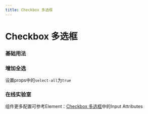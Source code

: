 ```yaml
---
title: Checkbox 多选框
---
```

# Checkbox 多选框

### 基础用法

<ClientOnly>
<field-checkbox-demo blockName="checkboxField1" onlineDemo="https://codepen.io/w3cmark/pen/bGbjmGo"/>
</ClientOnly>

### 增加全选

设置props中的`select-all`为`true`

<ClientOnly>
<field-checkbox-demo blockName="checkboxField2" onlineDemo="https://codepen.io/wuzebin/pen/zYYvyEO"/>
</ClientOnly>

### 在线实验室
<ClientOnly>
<ams-config name="checkbox" type="field"/>
</ClientOnly>

组件更多配置可参考Element：[Checkbox 多选框](http://element-cn.eleme.io/#/zh-CN/component/checkbox)中的Input Attributes
